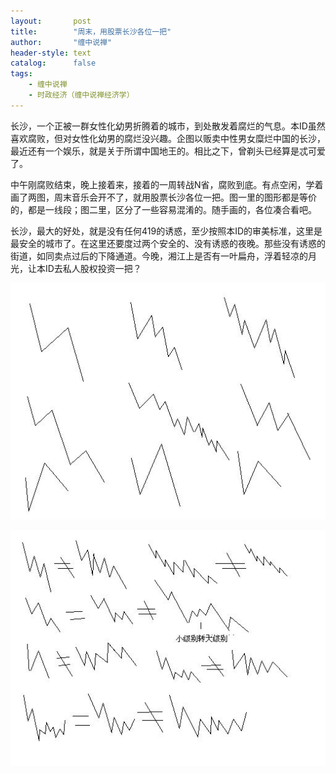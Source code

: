 ```yaml
---
layout:       post
title:        "周末，用股票长沙各位一把"
author:       "缠中说禅"
header-style: text
catalog:      false
tags:
    - 缠中说禅
    - 时政经济（缠中说禅经济学）
---
```


长沙，一个正被一群女性化幼男折腾着的城市，到处散发着腐烂的气息。本ID虽然喜欢腐败，但对女性化幼男的腐烂没兴趣。企图以贩卖中性男女糜烂中国的长沙，最近还有一个娱乐，就是关于所谓中国地王的。相比之下，曾剃头已经算是忒可爱了。



中午刚腐败结束，晚上接着来，接着的一周转战N省，腐败到底。有点空闲，学着画了两图，周末音乐会开不了，就用股票长沙各位一把。图一里的图形都是等价的，都是一线段；图二里，区分了一些容易混淆的。随手画的，各位凑合看吧。



长沙，最大的好处，就是没有任何419的诱惑，至少按照本ID的审美标准，这里是最安全的城市了。在这里还要度过两个安全的、没有诱惑的夜晚。那些没有诱惑的街道，如同卖点过后的下降通道。今晚，湘江上是否有一叶扁舟，浮着轻凉的月光，让本ID去私人股权投资一把？



![](/img/czsc/20070623-0560_1.jpg)



![](/img/czsc/20070623-0560_2.jpg)
